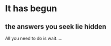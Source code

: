 <h1>It has begun</h1>

<h2>the answers you seek lie hidden</h2>
<p>All you need to do is wait.....</p>
